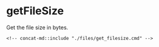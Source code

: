 # getFileSize

Get the file size in bytes.

```batch
<!-- concat-md::include "./files/get_filesize.cmd" -->
```
